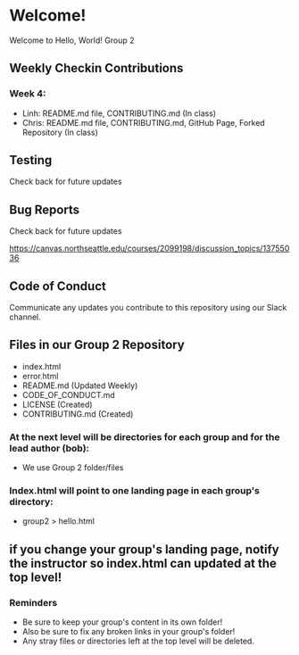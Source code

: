 # Welcome!

Welcome to Hello, World! Group 2

## Weekly Checkin Contributions

### Week 4:
- Linh: README.md file, CONTRIBUTING.md (In class)
- Chris: README.md file, CONTRIBUTING.md, GitHub Page, Forked Repository (In class)

## Testing

Check back for future updates

## Bug Reports

Check back for future updates

https://canvas.northseattle.edu/courses/2099198/discussion_topics/13755036

## Code of Conduct

Communicate any updates you contribute to this repository using our Slack channel.

## Files in our Group 2 Repository
* index.html
* error.html
* README.md (Updated Weekly)
* CODE_OF_CONDUCT.md 
* LICENSE (Created)
* CONTRIBUTING.md (Created)

### At the next level will be directories for each group and for the lead author (bob):
* We use Group 2 folder/files

### Index.html will point to one landing page in each group's directory:
* group2 > hello.html

## if you change your group's landing page, notify the instructor so index.html can updated at the top level!

### Reminders
* Be sure to keep your group's content in its own folder!
* Also be sure to fix any broken links in your group's folder!
* Any stray files or directories left at the top level will be deleted.

